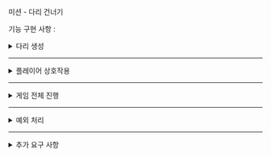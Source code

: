 미션 - 다리 건너기

기능 구현 사항 :

<details>
<summary>다리 생성</summary>
<div markdown="1">

다리의 길이를 입력받고 길이에 맞게 2진수 다리 생성

</div>
</details>

------------------------------

<details>
<summary>플레이어 상호작용</summary>
<div markdown="1">

플레이어의 입력을 받고 플레이어의 이동 및 게임 재시작 등 플레이어 상호작용

</div>
</details>

-------------------------------

<details>
<summary>게임 전체 진행</summary>
<div markdown="1">

다리와 플레이어를 객체로 받아서 다리건너기 게임을 진행

</div>
</details>

-------------------------------

<details>
<summary>예외 처리</summary>
<div markdown="1">

다리길이 3-20 사이인지, 플레이어입력값 U,D인지, 재시작 종료여부 R,Q인지

문제 명시사항 

- 사용자가 잘못된 값을 입력할 경우 IllegalArgumentException를 발생시키고, "[ERROR]"로 시작하는 에러 메시지를 출력 후 그 부분부터 입력을 다시 받는다.

</div>
</details>

-------------------------------

<details>
<summary>추가 요구 사항</summary>
<div markdown="1">

- BridgeGame 클래스에서 InputView, OutputView 를 사용하지 않는다.

- InputView 클래스에서만 camp.nextstep.edu.missionutils.Console 의 readLine() 메서드를 이용해 사용자의 입력을 받을 수 있다.

</div>
</details>

